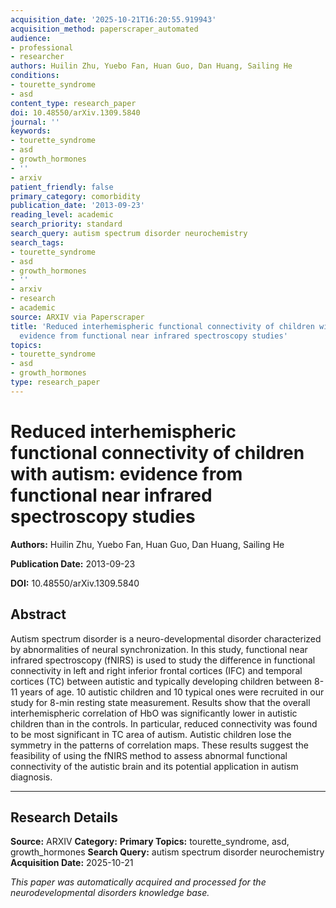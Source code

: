 ```yaml
---
acquisition_date: '2025-10-21T16:20:55.919943'
acquisition_method: paperscraper_automated
audience:
- professional
- researcher
authors: Huilin Zhu, Yuebo Fan, Huan Guo, Dan Huang, Sailing He
conditions:
- tourette_syndrome
- asd
content_type: research_paper
doi: 10.48550/arXiv.1309.5840
journal: ''
keywords:
- tourette_syndrome
- asd
- growth_hormones
- ''
- arxiv
patient_friendly: false
primary_category: comorbidity
publication_date: '2013-09-23'
reading_level: academic
search_priority: standard
search_query: autism spectrum disorder neurochemistry
search_tags:
- tourette_syndrome
- asd
- growth_hormones
- ''
- arxiv
- research
- academic
source: ARXIV via Paperscraper
title: 'Reduced interhemispheric functional connectivity of children with autism:
  evidence from functional near infrared spectroscopy studies'
topics:
- tourette_syndrome
- asd
- growth_hormones
type: research_paper
---
```


# Reduced interhemispheric functional connectivity of children with autism: evidence from functional near infrared spectroscopy studies

**Authors:** Huilin Zhu, Yuebo Fan, Huan Guo, Dan Huang, Sailing He

**Publication Date:** 2013-09-23

**DOI:** 10.48550/arXiv.1309.5840

## Abstract

Autism spectrum disorder is a neuro-developmental disorder characterized by abnormalities of neural synchronization. In this study, functional near infrared spectroscopy (fNIRS) is used to study the difference in functional connectivity in left and right inferior frontal cortices (IFC) and temporal cortices (TC) between autistic and typically developing children between 8-11 years of age. 10 autistic children and 10 typical ones were recruited in our study for 8-min resting state measurement. Results show that the overall interhemispheric correlation of HbO was significantly lower in autistic children than in the controls. In particular, reduced connectivity was found to be most significant in TC area of autism. Autistic children lose the symmetry in the patterns of correlation maps. These results suggest the feasibility of using the fNIRS method to assess abnormal functional connectivity of the autistic brain and its potential application in autism diagnosis.

---

## Research Details

**Source:** ARXIV
**Category:** 
**Primary Topics:** tourette_syndrome, asd, growth_hormones
**Search Query:** autism spectrum disorder neurochemistry
**Acquisition Date:** 2025-10-21

*This paper was automatically acquired and processed for the neurodevelopmental disorders knowledge base.*
